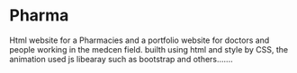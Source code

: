 # Pharma
Html website for a Pharmacies and a portfolio website for doctors and people working in the medcen field. builth using html and style by CSS, the animation used js libearay such as bootstrap and others.......
